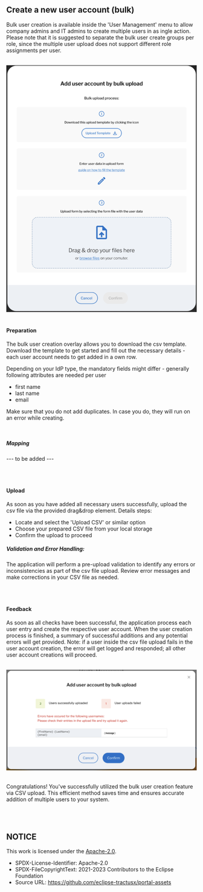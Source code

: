 ## Create a new user account (bulk)

Bulk user creation is available inside the 'User Management' menu to allow company admins and IT admins to create multiple users in as ingle action.
Please note that it is suggested to separate the bulk user create groups per role, since the multiple user upload does not support different role assignments per user.

<br>

<img width="580" alt="image" src="/docs/static/create-user-bulk.png">

<br>
<br>

#### Preparation

The bulk user creation overlay allows you to download the csv template.
Download the template to get started and fill out the necessary details - each user account needs to get added in a own row.

Depending on your IdP type, the mandatory fields might differ - generally following attributes are needed per user

- first name
- last name
- email

Make sure that you do not add duplicates. In case you do, they will run on an error while creating.

<br>

##### Mapping

--- to be added ---

<br>
<br>

#### Upload

As soon as you have added all necessary users successfully, upload the csv file via the provided drag&drop element.
Details steps:

- Locate and select the 'Upload CSV' or similar option
- Choose your prepared CSV file from your local storage
- Confirm the upload to proceed

##### Validation and Error Handling:

The application will perform a pre-upload validation to identify any errors or inconsistencies as part of the csv file upload.
Review error messages and make corrections in your CSV file as needed.

<br>
<br>

#### Feedback

As soon as all checks have been successful, the application process each user entry and create the respective user account. When the user creation process is finished, a summary of successful additions and any potential errors will get provided.
Note: if a user inside the csv file upload fails in the user account creation, the error will get logged and responded; all other user account creations will proceed.

<br>

<img width="593" alt="image" src="/docs/static/create-user-bulk-feedback.png">

<br>
<br>

Congratulations! You've successfully utilized the bulk user creation feature via CSV upload. This efficient method saves time and ensures accurate addition of multiple users to your system.

<br>
<br>

## NOTICE

This work is licensed under the [Apache-2.0](https://www.apache.org/licenses/LICENSE-2.0).

- SPDX-License-Identifier: Apache-2.0
- SPDX-FileCopyrightText: 2021-2023 Contributors to the Eclipse Foundation
- Source URL: https://github.com/eclipse-tractusx/portal-assets
